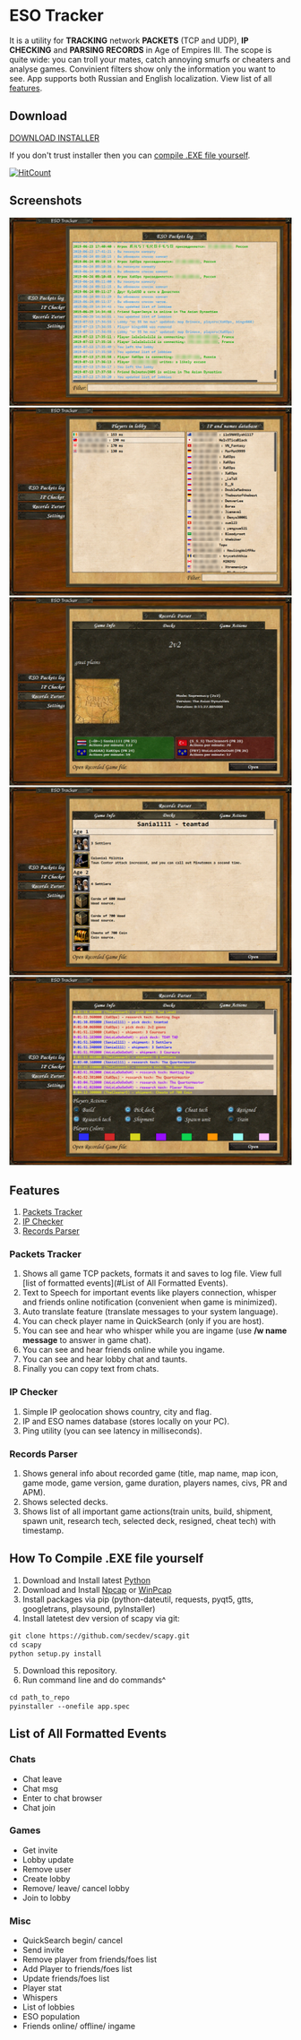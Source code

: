 # ESO Tracker
It is a utility for **TRACKING** network **PACKETS** (TCP and UDP), **IP CHECKING** and **PARSING RECORDS** in Age of Empires III. The scope is quite wide: you can troll your mates, catch annoying smurfs or cheaters and analyse games. Convinient filters show only the information you want to see. App supports both Russian and English localization. View list of all [features](#Features).

## Download

[DOWNLOAD INSTALLER](https://drive.google.com/open?id=1EskTX8MirfWu2oTKtltgoXdze4EXlzM0)


If you don't trust installer then you can [compile .EXE file yourself](#How-To-Compile-.EXE-file-yourself). 


[![HitCount](http://hits.dwyl.io/XaKOps/ESO-Tracker.svg)](http://hits.dwyl.io/XaKOps/ESO-Tracker)

## Screenshots
![Screenshot](Screenshots/1.PNG#)
![Screenshot](Screenshots/2.PNG)
![Screenshot](Screenshots/3.PNG)
![Screenshot](Screenshots/4.PNG)
![Screenshot](Screenshots/5.PNG)

## Features

1. [Packets Tracker](#Packets-Tracker)
2. [IP Checker](#IP-Checker)
3. [Records Parser](#Records-Parser)

### Packets Tracker
1. Shows all game TCP packets, formats it and saves to log file. View full [list of formatted events](#List of All Formatted Events).
2. Text to Speech for important events like players connection, whisper and friends online notification (convenient when game is minimized).
3. Auto translate feature (translate messages to your system language).
4. You can check player name in QuickSearch (only if you are host).
5. You can see and hear who whisper while you are ingame (use **/w name message** to answer in game chat).
6. You can see and hear friends online while you ingame.
7. You can see and hear lobby chat and taunts.
8. Finally you can copy text from chats.

### IP Checker
1. Simple IP geolocation shows country, city and flag.
2. IP and ESO names database (stores locally on your PC).
3. Ping utility (you can see latency in milliseconds).

### Records Parser
1. Shows general info about recorded game (title, map name, map icon, game mode, game version, game duration, players names, civs, PR and APM).
2. Shows selected decks.
3. Shows list of all important game actions(train units, build, shipment, spawn unit, research tech, selected deck, resigned, cheat tech) with timestamp.

## How To Compile .EXE file yourself

1. Download and Install latest [Python](https://www.python.org/downloads/)
2. Download and Install [Npcap](https://nmap.org/npcap/) or [WinPcap](https://www.winpcap.org/install/)
3. Install packages via pip (python-dateutil, requests, pyqt5, gtts, googletrans, playsound, pyInstaller)
4. Install latetest dev version of scapy via git:
```
git clone https://github.com/secdev/scapy.git
cd scapy
python setup.py install
```  
5. Download this repository.
6. Run command line and do commands^
```
cd path_to_repo
pyinstaller --onefile app.spec
```

## List of All Formatted Events
### Chats
* Chat leave
* Chat msg
* Enter to chat browser
* Chat join

### Games
* Get invite
* Lobby update
* Remove user
* Create lobby
* Remove/ leave/ cancel lobby
* Join to lobby

### Misc
* QuickSearch begin/ cancel
* Send invite
* Remove player from friends/foes list
* Add Player to friends/foes list
* Update friends/foes list
* Player stat
* Whispers
* List of lobbies
* ESO population
* Friends online/ offline/ ingame
